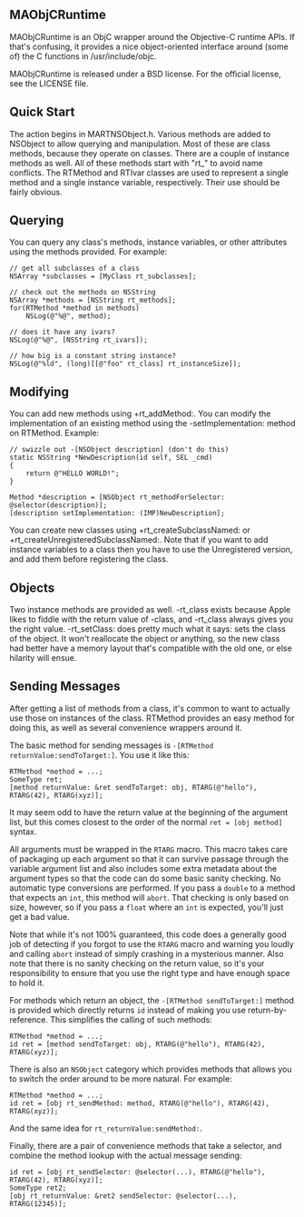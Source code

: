 MAObjCRuntime
-------------

MAObjCRuntime is an ObjC wrapper around the Objective-C runtime APIs. If that's confusing, it provides a nice object-oriented interface around (some of) the C functions in /usr/include/objc.

MAObjCRuntime is released under a BSD license. For the official license, see the LICENSE file.

Quick Start
-----------

The action begins in MARTNSObject.h. Various methods are added to NSObject to allow querying and manipulation. Most of these are class methods, because they operate on classes. There are a couple of instance methods as well. All of these methods start with "rt_" to avoid name conflicts. The RTMethod and RTIvar classes are used to represent a single method and a single instance variable, respectively. Their use should be fairly obvious.

Querying
--------

You can query any class's methods, instance variables, or other attributes using the methods provided. For example:

    // get all subclasses of a class
    NSArray *subclasses = [MyClass rt_subclasses];
    
    // check out the methods on NSString
    NSArray *methods = [NSString rt_methods];
    for(RTMethod *method in methods)
        NSLog(@"%@", method);
    
    // does it have any ivars?
    NSLog(@"%@", [NSString rt_ivars]);
    
    // how big is a constant string instance?
    NSLog(@"%ld", (long)[[@"foo" rt_class] rt_instanceSize]);

Modifying
---------

You can add new methods using +rt_addMethod:. You can modify the implementation of an existing method using the -setImplementation: method on RTMethod. Example:

    // swizzle out -[NSObject description] (don't do this)
    static NSString *NewDescription(id self, SEL _cmd)
    {
        return @"HELLO WORLD!";
    }
    
    Method *description = [NSObject rt_methodForSelector: @selector(description)];
    [description setImplementation: (IMP)NewDescription];

You can create new classes using +rt_createSubclassNamed: or +rt_createUnregisteredSubclassNamed:. Note that if you want to add instance variables to a class then you have to use the Unregistered version, and add them before registering the class.

Objects
-------

Two instance methods are provided as well. -rt_class exists because Apple likes to fiddle with the return value of -class, and -rt_class always gives you the right value. -rt_setClass: does pretty much what it says: sets the class of the object. It won't reallocate the object or anything, so the new class had better have a memory layout that's compatible with the old one, or else hilarity will ensue.

Sending Messages
----------------

After getting a list of methods from a class, it's common to want to actually use those on instances of the class. RTMethod provides an easy method for doing this, as well as several convenience wrappers around it.

The basic method for sending messages is `-[RTMethod returnValue:sendToTarget:]`. You use it like this:

    RTMethod *method = ...;
    SomeType ret;
    [method returnValue: &ret sendToTarget: obj, RTARG(@"hello"), RTARG(42), RTARG(xyz)];

It may seem odd to have the return value at the beginning of the argument list, but this comes closest to the order of the normal `ret = [obj method]` syntax.

All arguments must be wrapped in the `RTARG` macro. This macro takes care of packaging up each argument so that it can survive passage through the variable argument list and also includes some extra metadata about the argument types so that the code can do some basic sanity checking. No automatic type conversions are performed. If you pass a `double` to a method that expects an `int`, this method will `abort`. That checking is only based on size, however, so if you pass a `float` where an `int` is expected, you'll just get a bad value.

Note that while it's not 100% guaranteed, this code does a generally good job of detecting if you forgot to use the `RTARG` macro and warning you loudly and calling `abort` instead of simply crashing in a mysterious manner. Also note that there is no sanity checking on the return value, so it's your responsibility to ensure that you use the right type and have enough space to hold it.

For methods which return an object, the `-[RTMethod sendToTarget:]` method is provided which directly returns `id` instead of making you use return-by-reference. This simplifies the calling of such methods:

    RTMethod *method = ...;
    id ret = [method sendToTarget: obj, RTARG(@"hello"), RTARG(42), RTARG(xyz)];

There is also an `NSObject` category which provides methods that allows you to switch the order around to be more natural. For example:

    RTMethod *method = ...;
    id ret = [obj rt_sendMethod: method, RTARG(@"hello"), RTARG(42), RTARG(xyz)];

And the same idea for `rt_returnValue:sendMethod:`.

Finally, there are a pair of convenience methods that take a selector, and combine the method lookup with the actual message sending:

    id ret = [obj rt_sendSelector: @selector(...), RTARG(@"hello"), RTARG(42), RTARG(xyz)];
    SomeType ret2;
    [obj rt_returnValue: &ret2 sendSelector: @selector(...), RTARG(12345)];
